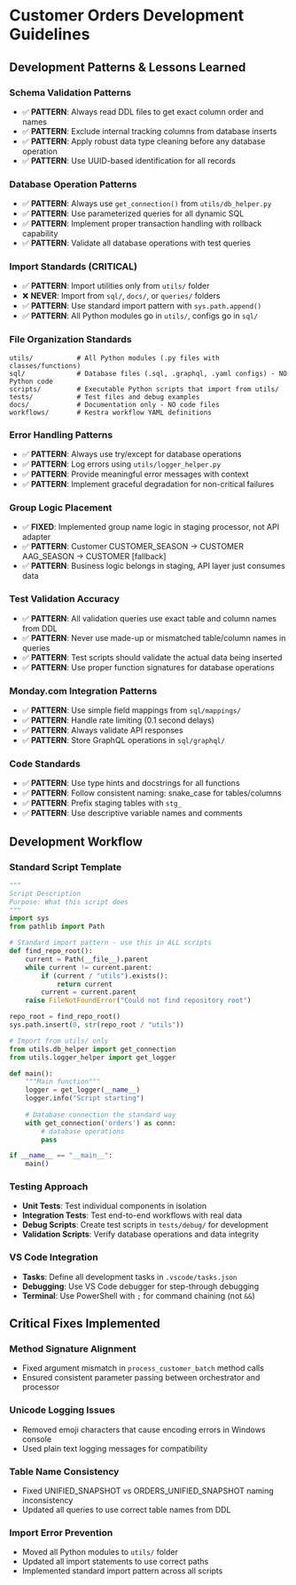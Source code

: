 # Customer Orders Development Guidelines

## Development Patterns & Lessons Learned

### Schema Validation Patterns
- ✅ **PATTERN**: Always read DDL files to get exact column order and names
- ✅ **PATTERN**: Exclude internal tracking columns from database inserts
- ✅ **PATTERN**: Apply robust data type cleaning before any database operation
- ✅ **PATTERN**: Use UUID-based identification for all records

### Database Operation Patterns
- ✅ **PATTERN**: Always use `get_connection()` from `utils/db_helper.py`
- ✅ **PATTERN**: Use parameterized queries for all dynamic SQL
- ✅ **PATTERN**: Implement proper transaction handling with rollback capability
- ✅ **PATTERN**: Validate all database operations with test queries

### Import Standards (CRITICAL)
- ✅ **PATTERN**: Import utilities only from `utils/` folder
- ❌ **NEVER**: Import from `sql/`, `docs/`, or `queries/` folders
- ✅ **PATTERN**: Use standard import pattern with `sys.path.append()`
- ✅ **PATTERN**: All Python modules go in `utils/`, configs go in `sql/`

### File Organization Standards
```
utils/           # All Python modules (.py files with classes/functions)
sql/             # Database files (.sql, .graphql, .yaml configs) - NO Python code  
scripts/         # Executable Python scripts that import from utils/
tests/           # Test files and debug examples
docs/            # Documentation only - NO code files
workflows/       # Kestra workflow YAML definitions
```

### Error Handling Patterns
- ✅ **PATTERN**: Always use try/except for database operations
- ✅ **PATTERN**: Log errors using `utils/logger_helper.py`
- ✅ **PATTERN**: Provide meaningful error messages with context
- ✅ **PATTERN**: Implement graceful degradation for non-critical failures

### Group Logic Placement
- ✅ **FIXED**: Implemented group name logic in staging processor, not API adapter
- ✅ **PATTERN**: Customer CUSTOMER_SEASON → CUSTOMER AAG_SEASON → CUSTOMER [fallback]
- ✅ **PATTERN**: Business logic belongs in staging, API layer just consumes data

### Test Validation Accuracy
- ✅ **PATTERN**: All validation queries use exact table and column names from DDL
- ✅ **PATTERN**: Never use made-up or mismatched table/column names in queries
- ✅ **PATTERN**: Test scripts should validate the actual data being inserted
- ✅ **PATTERN**: Use proper function signatures for database operations

### Monday.com Integration Patterns
- ✅ **PATTERN**: Use simple field mappings from `sql/mappings/`
- ✅ **PATTERN**: Handle rate limiting (0.1 second delays)
- ✅ **PATTERN**: Always validate API responses
- ✅ **PATTERN**: Store GraphQL operations in `sql/graphql/`

### Code Standards
- ✅ **PATTERN**: Use type hints and docstrings for all functions
- ✅ **PATTERN**: Follow consistent naming: snake_case for tables/columns
- ✅ **PATTERN**: Prefix staging tables with `stg_`
- ✅ **PATTERN**: Use descriptive variable names and comments

## Development Workflow

### Standard Script Template
```python
"""
Script Description
Purpose: What this script does
"""
import sys
from pathlib import Path

# Standard import pattern - use this in ALL scripts
def find_repo_root():
    current = Path(__file__).parent
    while current != current.parent:
        if (current / "utils").exists():
            return current
        current = current.parent
    raise FileNotFoundError("Could not find repository root")

repo_root = find_repo_root()
sys.path.insert(0, str(repo_root / "utils"))

# Import from utils/ only
from utils.db_helper import get_connection
from utils.logger_helper import get_logger

def main():
    """Main function"""
    logger = get_logger(__name__)
    logger.info("Script starting")
    
    # Database connection the standard way
    with get_connection('orders') as conn:
        # database operations
        pass

if __name__ == "__main__":
    main()
```

### Testing Approach
- **Unit Tests**: Test individual components in isolation
- **Integration Tests**: Test end-to-end workflows with real data
- **Debug Scripts**: Create test scripts in `tests/debug/` for development
- **Validation Scripts**: Verify database operations and data integrity

### VS Code Integration
- **Tasks**: Define all development tasks in `.vscode/tasks.json`
- **Debugging**: Use VS Code debugger for step-through debugging
- **Terminal**: Use PowerShell with `;` for command chaining (not `&&`)

## Critical Fixes Implemented

### Method Signature Alignment
- Fixed argument mismatch in `process_customer_batch` method calls
- Ensured consistent parameter passing between orchestrator and processor

### Unicode Logging Issues
- Removed emoji characters that cause encoding errors in Windows console
- Used plain text logging messages for compatibility

### Table Name Consistency
- Fixed UNIFIED_SNAPSHOT vs ORDERS_UNIFIED_SNAPSHOT naming inconsistency
- Updated all queries to use correct table names from DDL

### Import Error Prevention
- Moved all Python modules to `utils/` folder
- Updated all import statements to use correct paths
- Implemented standard import pattern across all scripts
